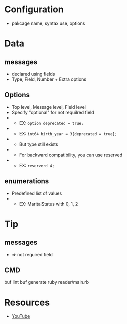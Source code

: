 # Configuration
- pakcage name, syntax use, options
# Data
## messages
- declared using fields
- Type, Field, Number + Extra options

## Options
- Top level, Message level, Field level
- Specify "optional" for not requilred field
- - EX: <code>option deprecated = true;</code>
- - EX: <code>int64 birth_year = 3[deprecated = true];</code>
- - But type still exists
- - For backward compatibility, you can use reserved
- - EX: <code>reserverd 4;</code>

## enumerations
- Predefined list of values
- - EX: MaritalStatus with 0, 1, 2

# Tip
## messages
-  => not required field


## CMD
buf lint
buf generate
ruby reader/main.rb


# Resources
- [YouTube](https://www.youtube.com/watch?v=LNtmrqkooLo&list=PL7yAAGMOat_EX1nv8fgltlm0CnJTH8Nwg&index=3)
